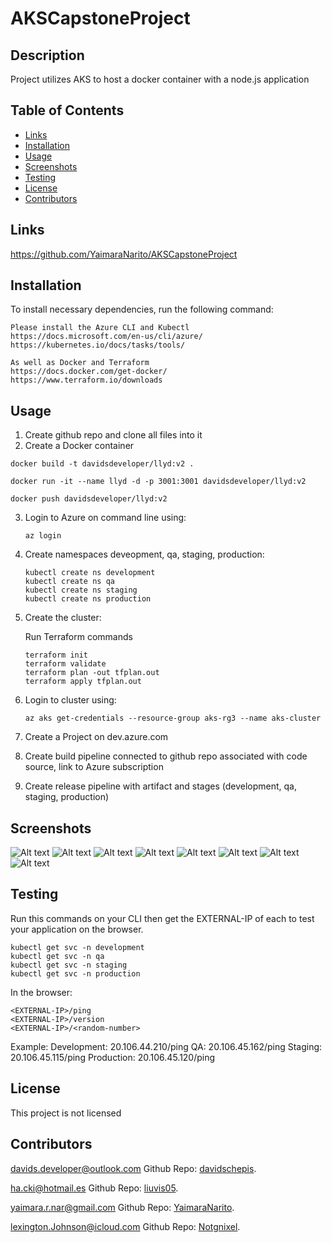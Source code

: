 # AKSCapstoneProject

## Description
Project utilizes AKS to host a docker container with a node.js application

## Table of Contents

- [Links](#links)
- [Installation](#installation)
- [Usage](#usage)
- [Screenshots](#screenshots)
- [Testing](#testing)
- [License](#license)
- [Contributors](#contributors)

 ## Links
https://github.com/YaimaraNarito/AKSCapstoneProject


 ## Installation
To install necessary dependencies, run the following command:

```
Please install the Azure CLI and Kubectl
https://docs.microsoft.com/en-us/cli/azure/
https://kubernetes.io/docs/tasks/tools/

As well as Docker and Terraform
https://docs.docker.com/get-docker/
https://www.terraform.io/downloads
```

 ## Usage
 1. Create github repo and clone all files into it
 2. Create a Docker container
 ```
 docker build -t davidsdeveloper/llyd:v2 .

 docker run -it --name llyd -d -p 3001:3001 davidsdeveloper/llyd:v2

 docker push davidsdeveloper/llyd:v2

 ```
 3. Login to Azure on command line using: 
    ```
    az login
    ```
 4. Create namespaces deveopment, qa, staging, production:
    ```
    kubectl create ns development
    kubectl create ns qa
    kubectl create ns staging
    kubectl create ns production
    ```
 5. Create the cluster:

    Run Terraform commands
    ```
    terraform init
    terraform validate
    terraform plan -out tfplan.out
    terraform apply tfplan.out
    ```
 6. Login to cluster using:
     ```
     az aks get-credentials --resource-group aks-rg3 --name aks-cluster
     ```
 7. Create a Project on dev.azure.com
 8. Create build pipeline connected to github repo associated with code source, link to Azure subscription
 9. Create release pipeline with artifact and stages (development, qa, staging, production)

 ## Screenshots
![Alt text](Screenshots/1_Create_new_pipeline_in_azure_devops.png)
![Alt text](Screenshots/2_connect_to_code_on_GitHub.png)
![Alt text](Screenshots/3_Choose_Configuration_for_your_Pipeline.png)
![Alt text](Screenshots/4_Connect_to_Azure.png)
![Alt text](Screenshots/5_Validate_and_Configure.png)
![Alt text](Screenshots//6_Save_and_Run.png)
![Alt text](Screenshots/7_Built_Successfull.png)
![Alt text](Screenshots/8_Deploy_Successfull.png)

 ## Testing
Run this commands on your CLI then get the EXTERNAL-IP of each to test your application on the browser.

```
kubectl get svc -n development
kubectl get svc -n qa
kubectl get svc -n staging
kubectl get svc -n production
```
In the browser:

```
<EXTERNAL-IP>/ping
<EXTERNAL-IP>/version
<EXTERNAL-IP>/<random-number>
```
Example:
Development: 20.106.44.210/ping
QA: 20.106.45.162/ping
Staging: 20.106.45.115/ping
Production: 20.106.45.120/ping

 ## License
This project is not licensed

 ## Contributors

[davids.developer@outlook.com](mailto:davids.developer@outlook.com)
Github Repo: [davidschepis](https://github.com/davidschepis).

[ha.cki@hotmail.es](mailto:ha.cki@hotmail.es)
Github Repo: [liuvis05](https://github.com/liuvis05).

[yaimara.r.nar@gmail.com](mailto:yaimara.r.nar@gmail.com)
Github Repo: [YaimaraNarito](https://github.com/YaimaraNarito).

[lexington.Johnson@icloud.com](mailto:lexington.johnson@icloud.com)
Github Repo: [Notgnixel](https://github.com/Notgnixel).



